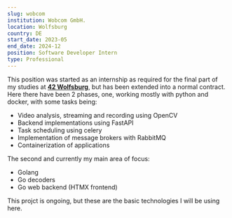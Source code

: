 ```yaml
---
slug: wobcom
institution: Wobcom GmbH.
location: Wolfsburg
country: DE
start_date: 2023-05
end_date: 2024-12
position: Software Developer Intern
type: Professional
---
```


This position was started as an internship as required for the final part of my studies at **[42 Wolfsburg](https://42wolfsburg.de/)**, but has been extended into a normal contract.
Here there have been 2 phases, one, working mostly with python and docker, with some tasks being:

* Video analysis, streaming and recording using OpenCV
* Backend implementations using FastAPI
* Task scheduling using celery
* Implementation of message brokers with RabbitMQ
* Containerization of applications

The second and currently my main area of focus:
* Golang
* Go decoders
* Go web backend (HTMX frontend)

This projct is ongoing, but these are the basic technologies I will be using here.
